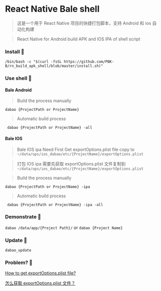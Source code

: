 # React Native Bale shell
> 这是一个用于 React Native 项目的快捷打包脚本，支持 Android 和 ios 自动化构建

> React Native for Android build APK and IOS IPA of shell script

### Install 🔨
``` /bin/bash -c "$(curl -fsSL https://github.com/PBK-B/rn_build_apk_shell/blob/master/install.sh)" ```

### Use shell 🌈

#### Bale Android
> Build the process manually

``` dabao {ProjectPath or ProjectName} ```

> Automatic build process

``` dabao {ProjectPath or ProjectName} -all```

#### Bale IOS
> Bale IOS ipa Need First Get exportOptions.plist file copy to ```~/data/ops/ios_dabao/etc/{ProjectName}/exportOptions.plist```

> 打包 IOS ipa 需要先获取 exportOptions.plist 文件复制到 ```~/data/ops/ios_dabao/etc/{ProjectName}/exportOptions.plist```


> Build the process manually

``` dabao {ProjectPath or ProjectName} -ipa ```

> Automatic build process

``` dabao {ProjectPath or ProjectName} -ipa -all```

### Demonstrate 🍗
``` dabao /data/app/{Project Path}/ ```
or
``` dabao {Project Name} ```

### Update 🥥
``` dabao_update ```

### Problem? 🐙
[How to get exportOptions.plist file?](https://www.google.com/search?q=How+to+get+exportOptions.plist+file%3F&oq=How+to+get+exportOptions.plist+file%3F)

[怎么获取 exportOptions.plist 文件？](https://cn.bing.com/search?q=%E5%A6%82%E4%BD%95%E8%8E%B7%E5%8F%96+exportOptions.plist+%E6%96%87%E4%BB%B6)
